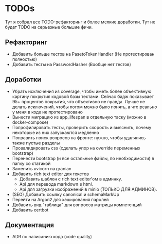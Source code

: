 # TODOs

Тут я собрал все TODO-рефакторинг и более мелкие доработки. Тут не будет TODO на серьезные большие
фичи.

## Рефакторинг

- Добавить больше тестов на PasetoTokenHandler (Не протестирован полностью)
- Добавить тесты на PasswordHasher (Вообще нет тестов)

## Доработки

- Убрать исключения из coverage, чтобы иметь более объективную картину покрытия кодовой базы
  тестами. Сейчас бадж показывает 95+ процентов покрытия, что объективно не правда. Лучше
  не делать исключений, чтобы потом можно было понять, а что реально у меня в коде не протестировано
- Вынести миграцию из app_lifespan в отдельную таску (можно в docker-compose)
- Попрофилировать тесты, проверить скорость и выяснить, почему некоторые из них запускаются
  медленно
- Поправить поиск вопросов на фронте: нужно, чтобы удалялись также пустые разделы
- Провалидировать css (сделать упор на override переменных bootstrap)
- Перенести bootstrap (и все остальные файлы, по необходимости) в папку со статикой
- Заменить uvicorn на granian
- Добавить rich text editor для текстов
  - Добавить шаблон с rich text editor'ом в админку.
  - Api для перевода markdown в html.
  - Api для загрузки изображений в minio (ТОЛЬКО ДЛЯ АДМИНОВ).
- (SEO) Добавить ссылку canonical и schemaMarkUp
- Перейти на Argon2 для хэширования паролей
- Добавить вид "таблица" для вопросов матрицы компетенций
- Добавить certbot

## Документация

- ADR по написанию кода (code quality)